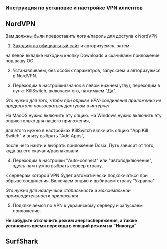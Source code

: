 ### Инструкция по установке и настройке VPN клиентов

## NordVPN

Вам должны были предоставить логин/пароль для доступа к NordVPN

1. [Заходим на официальный сайт](https://my.nordaccount.com/) и авторизуемся, затем

  на левой вкладке находим кнопку Downloads и скачиваем приложение под вашу ОС.

2. Устанавливаем, без особых параметров, запускаем и авторизуемся в NordVPN.

3. Переходим в настройки(значок в левом нижнем углу), переходим в пункт KillSwitch, включаем его, нажимаем "Да".

  _Это нужно для того, чтобы при обрыве VPN-соединения приложение не продолжало пользоваться доступом в интернет_

  На MacOS нужно включить эту опцию. На Windows нужно включить эту опцию только для нашего приложения,

  для этого нужно в настройках KillSwitch включить опцию "App Kill Switch" и внизу выбрать "Add Apps", 

  после чего найти и выбрать приложение Dosia. Путь зависит от того, куда вы его скачали/распаковали.

4. Переходим в настройки "Auto-connect" или "автоподключение", здесь нам нужно выбрать сервер страну,

  к серверам которой VPN будет автоматически подключаться при обрыве соединения. Включаем опцию и выбираем страну "Украина"

  _Это нужно для наилучшей стабильности и максимальной производительности приложения_

5. Подключаемся по VPN к украинскому серверу и запускаем приложение.

**Не забудьте отключить режим энергосбережения, а также установить время перехода в спящий режим на "Никогда"**

## SurfShark

